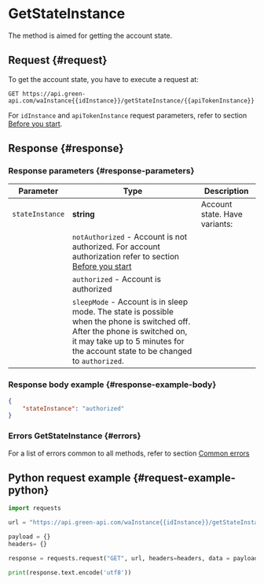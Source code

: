 # GetStateInstance

The method is aimed for getting the account state.

## Request {#request}

To get the account state, you have to execute a request at:
```
GET https://api.green-api.com/waInstance{{idInstance}}/getStateInstance/{{apiTokenInstance}}
```

For `idInstance` and `apiTokenInstance` request parameters, refer to section [Before you start](../../before-start.md#parameters).

## Response {#response}

### Response parameters {#response-parameters}

Parameter | Type |  Description
----- | ----- | ----- 
`stateInstance` | **string** | Account state. Have variants:
| | `notAuthorized` - Account is not authorized. For account authorization refer to section [Before you start](../../before-start.md#qr)
| | `authorized` - Account is authorized
| | `sleepMode` - Account is in sleep mode. The state is possible when the phone is switched off. After the phone is switched on, it may take up to 5 minutes for the account state to be changed to `authorized`.

### Response body example {#response-example-body}

```json
{
    "stateInstance": "authorized"
}
```

### Errors GetStateInstance {#errors}

For a list of errors common to all methods, refer to section [Common errors](../common-errors.md)

## Python request example {#request-example-python}

```python
import requests

url = "https://api.green-api.com/waInstance{{idInstance}}/getStateInstance/{{apiTokenInstance}}"

payload = {}
headers= {}

response = requests.request("GET", url, headers=headers, data = payload)

print(response.text.encode('utf8'))
```
